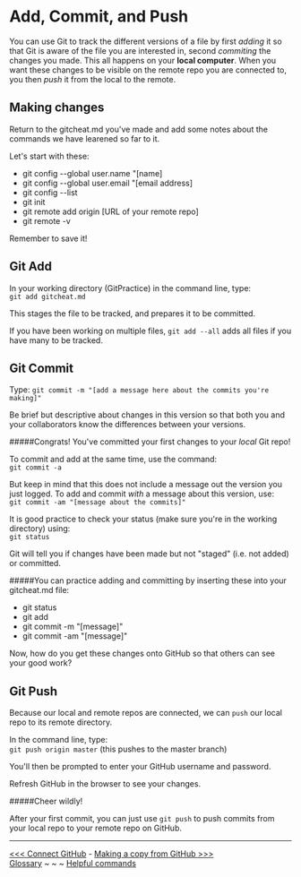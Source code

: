 # Add, Commit, and Push

You can use Git to track the different versions of a file by first _adding_ it so that Git is aware of the file you are interested in, second _commiting_ the changes you made. This all happens on your **local computer**. When you want these changes to be visible on the remote repo you are connected to, you then _push_ it from the local to the remote.

## Making changes

Return to the gitcheat.md you've made and add some notes about the commands we have learened so far to it.

Let's start with these:  
- git config --global user.name "[name]
- git config --global user.email "[email address]
- git config --list
- git init
- git remote add origin [URL of your remote repo]
- git remote -v

Remember to save it!

## Git Add

In your working directory (GitPractice) in the command line, type:  
`git add gitcheat.md`

This stages the file to be tracked, and prepares it to be committed.  

If you have been working on multiple files, `git add --all` adds all files if you have many to be tracked.

## Git Commit
Type: `git commit -m "[add a message here about the commits you're making]"`

Be brief but descriptive about changes in this version so that both you and your collaborators know the differences between your versions. 

#####Congrats! You've committed your first changes to your _local_ Git repo!

To commit and add at the same time, use the command:  
 `git commit -a`  

But keep in mind that this does not include a message out the version you just logged. To add and commit *with* a message about this version, use:  
 `git commit -am "[message about the commits]"`  

It is good practice to check your status (make sure you're in the working directory) using:  
`git status`  

Git will tell you if changes have been made but not "staged" (i.e. not added) or committed. 

#####You can practice adding and committing by inserting these into your gitcheat.md file:
 - git status
 - git add
 - git commit -m "[message]"
 - git commit -am "[message]"
 
Now, how do you get these changes onto GitHub so that others can see your good work?

## Git Push

Because our local and remote repos are connected, we can `push` our local repo to its remote directory. 

In the command line, type:  
`git push origin master` (this pushes to the master branch)

You'll then be prompted to enter your GitHub username and password.

Refresh GitHub in the browser to see your changes. 

#####Cheer wildly!

After your first commit, you can just use `git push` to push commits from your local repo to your remote repo on GitHub.  
___
[<<< Connect GitHub](github.md) - [Making a copy from GitHub >>>](gitpull.md)  
[Glossary](glossary.md) ~ ~ ~ [Helpful commands](helpfulcommands.md)
